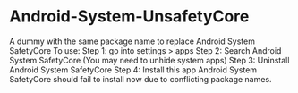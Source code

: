 # Android-System-UnsafetyCore
A dummy with the same package name to replace Android System SafetyCore
To use: 
Step 1: go into settings > apps
Step 2: Search Android System SafetyCore (You may need to unhide system apps)
Step 3: Uninstall Android System SafetyCore
Step 4: Install this app
Android System SafetyCore should fail to install now due to conflicting package names.  
